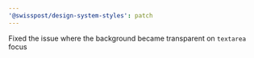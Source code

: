 ```yaml
---
'@swisspost/design-system-styles': patch
---
```


Fixed the issue where the background became transparent on `textarea` focus
